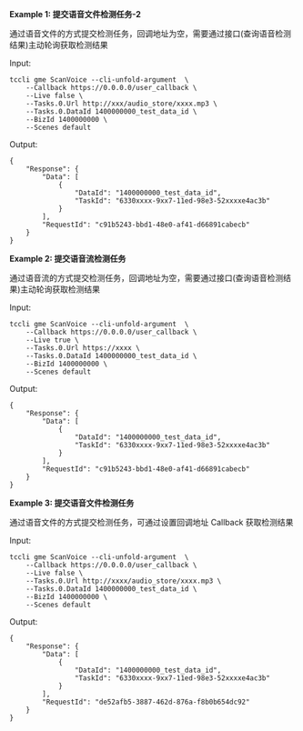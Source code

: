 **Example 1: 提交语音文件检测任务-2**

通过语音文件的方式提交检测任务，回调地址为空，需要通过接口(查询语音检测结果)主动轮询获取检测结果

Input: 

```
tccli gme ScanVoice --cli-unfold-argument  \
    --Callback https://0.0.0.0/user_callback \
    --Live false \
    --Tasks.0.Url http://xxx/audio_store/xxxx.mp3 \
    --Tasks.0.DataId 1400000000_test_data_id \
    --BizId 1400000000 \
    --Scenes default
```

Output: 
```
{
    "Response": {
        "Data": [
            {
                "DataId": "1400000000_test_data_id",
                "TaskId": "6330xxxx-9xx7-11ed-98e3-52xxxxe4ac3b"
            }
        ],
        "RequestId": "c91b5243-bbd1-48e0-af41-d66891cabecb"
    }
}
```

**Example 2: 提交语音流检测任务**

通过语音流的方式提交检测任务，回调地址为空，需要通过接口(查询语音检测结果)主动轮询获取检测结果

Input: 

```
tccli gme ScanVoice --cli-unfold-argument  \
    --Callback https://0.0.0.0/user_callback \
    --Live true \
    --Tasks.0.Url https://xxxx \
    --Tasks.0.DataId 1400000000_test_data_id \
    --BizId 1400000000 \
    --Scenes default
```

Output: 
```
{
    "Response": {
        "Data": [
            {
                "DataId": "1400000000_test_data_id",
                "TaskId": "6330xxxx-9xx7-11ed-98e3-52xxxxe4ac3b"
            }
        ],
        "RequestId": "c91b5243-bbd1-48e0-af41-d66891cabecb"
    }
}
```

**Example 3: 提交语音文件检测任务**

通过语音文件的方式提交检测任务，可通过设置回调地址 Callback 获取检测结果

Input: 

```
tccli gme ScanVoice --cli-unfold-argument  \
    --Callback https://0.0.0.0/user_callback \
    --Live false \
    --Tasks.0.Url http://xxxx/audio_store/xxxx.mp3 \
    --Tasks.0.DataId 1400000000_test_data_id \
    --BizId 1400000000 \
    --Scenes default
```

Output: 
```
{
    "Response": {
        "Data": [
            {
                "DataId": "1400000000_test_data_id",
                "TaskId": "6330xxxx-9xx7-11ed-98e3-52xxxxe4ac3b"
            }
        ],
        "RequestId": "de52afb5-3887-462d-876a-f8b0b654dc92"
    }
}
```

